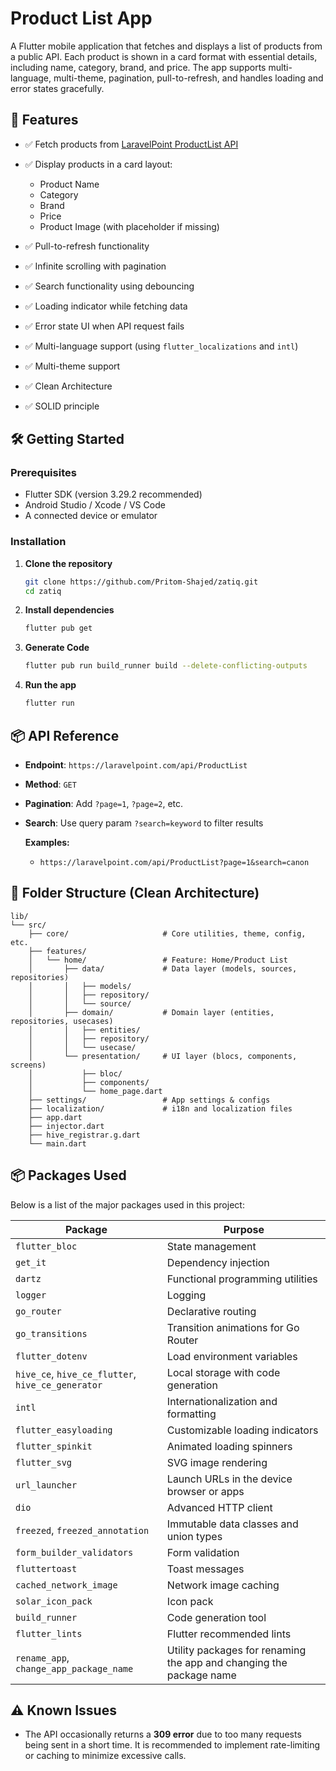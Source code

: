 # Product List App

A Flutter mobile application that fetches and displays a list of products from a public API. Each product is shown in a card format with essential details, including name, category, brand, and price. The app supports multi-language, multi-theme, pagination, pull-to-refresh, and handles loading and error states gracefully.

## 🚀 Features

* ✅ Fetch products from [LaravelPoint ProductList API](https://laravelpoint.com/api/ProductList)
* ✅ Display products in a card layout:

  * Product Name
  * Category
  * Brand
  * Price
  * Product Image (with placeholder if missing)
* ✅ Pull-to-refresh functionality
* ✅ Infinite scrolling with pagination
* ✅ Search functionality using debouncing
* ✅ Loading indicator while fetching data
* ✅ Error state UI when API request fails
* ✅ Multi-language support (using `flutter_localizations` and `intl`)
* ✅ Multi-theme support
* ✅ Clean Architecture
* ✅ SOLID principle

## 🛠️ Getting Started

### Prerequisites

* Flutter SDK (version 3.29.2 recommended)
* Android Studio / Xcode / VS Code
* A connected device or emulator

### Installation

1. **Clone the repository**

   ```bash
   git clone https://github.com/Pritom-Shajed/zatiq.git
   cd zatiq
   ```

2. **Install dependencies**

   ```bash
   flutter pub get
   ```

3. **Generate Code**

    ```bash
    flutter pub run build_runner build --delete-conflicting-outputs
    ```

4. **Run the app**

   ```bash
   flutter run
   ```

## 📦 API Reference

* **Endpoint**: `https://laravelpoint.com/api/ProductList`
* **Method**: `GET`
* **Pagination**: Add `?page=1`, `?page=2`, etc.
* **Search**: Use query param `?search=keyword` to filter results

  **Examples:**

  * `https://laravelpoint.com/api/ProductList?page=1&search=canon`

## 📁 Folder Structure (Clean Architecture)

```plaintext
lib/
└── src/
    ├── core/                     # Core utilities, theme, config, etc.
    ├── features/
    │   └── home/                 # Feature: Home/Product List
    │       ├── data/             # Data layer (models, sources, repositories)
    │       │   ├── models/
    │       │   ├── repository/
    │       │   └── source/
    │       ├── domain/           # Domain layer (entities, repositories, usecases)
    │       │   ├── entities/
    │       │   ├── repository/
    │       │   └── usecase/
    │       └── presentation/     # UI layer (blocs, components, screens)
    │           ├── bloc/
    │           ├── components/
    │           └── home_page.dart
    ├── settings/                 # App settings & configs
    ├── localization/             # i18n and localization files
    ├── app.dart
    ├── injector.dart
    ├── hive_registrar.g.dart
    └── main.dart
```

## 📦 Packages Used

Below is a list of the major packages used in this project:

| Package                                           | Purpose                                                             |
| ------------------------------------------------- | ------------------------------------------------------------------- |
| `flutter_bloc`                                    | State management                                                    |
| `get_it`                                          | Dependency injection                                                |
| `dartz`                                           | Functional programming utilities                                    |
| `logger`                                          | Logging                                                             |
| `go_router`                                       | Declarative routing                                                 |
| `go_transitions`                                  | Transition animations for Go Router                                 |
| `flutter_dotenv`                                  | Load environment variables                                          |
| `hive_ce`, `hive_ce_flutter`, `hive_ce_generator` | Local storage with code generation                                  |
| `intl`                                            | Internationalization and formatting                                 |
| `flutter_easyloading`                             | Customizable loading indicators                                     |
| `flutter_spinkit`                                 | Animated loading spinners                                           |
| `flutter_svg`                                     | SVG image rendering                                                 |
| `url_launcher`                                    | Launch URLs in the device browser or apps                           |
| `dio`                                             | Advanced HTTP client                                                |
| `freezed`, `freezed_annotation`                   | Immutable data classes and union types                              |
| `form_builder_validators`                         | Form validation                                                     |
| `fluttertoast`                                    | Toast messages                                                      |
| `cached_network_image`                            | Network image caching                                               |
| `solar_icon_pack`                                 | Icon pack                                                           |
| `build_runner`                                    | Code generation tool                                                |
| `flutter_lints`                                   | Flutter recommended lints                                           |
| `rename_app`, `change_app_package_name`           | Utility packages for renaming the app and changing the package name |

## ⚠️ Known Issues

* The API occasionally returns a **309 error** due to too many requests being sent in a short time. It is recommended to implement rate-limiting or caching to minimize excessive calls.